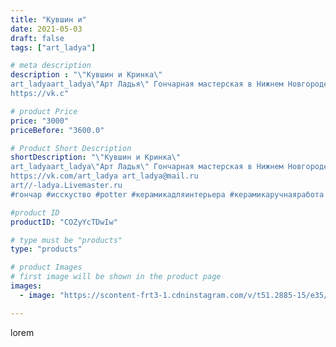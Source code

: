 ```yaml
---
title: "Кувшин и"
date: 2021-05-03
draft: false
tags: ["art_ladya"]

# meta description
description : "\"Кувшин и Кринка\" 
art_ladyaart_ladya\"Арт Ладья\" Гончарная мастерская в Нижнем Новгороде. Изготовление керамики и мастер//-классы по обучению. 
https://vk.c"

# product Price
price: "3000"
priceBefore: "3600.0"

# Product Short Description
shortDescription: "\"Кувшин и Кринка\" 
art_ladyaart_ladya\"Арт Ладья\" Гончарная мастерская в Нижнем Новгороде. Изготовление керамики и мастер//-классы по обучению. 
https://vk.com/art_ladya art_ladya@mail.ru 
art//-ladya.Livemaster.ru
#гончар #исскуство #potter #керамикадляинтерьера #керамикаручнаяработа #гончарнаямастерская #керамиканазаказ #handmade #посудаизглины #керамика #гончарнаяпосуда #эксклюзивнаякерамика #painter #dishes #decor #ceramicar #jug #claygoods #restaurant #earthenware #ceramic #design #кринка #ceramicart #decanter #carafe #clay #кувшин #авторскаякерамика"

#product ID
productID: "COZyYcTDwIw"

# type must be "products"
type: "products"

# product Images
# first image will be shown in the product page
images:
  - image: "https://scontent-frt3-1.cdninstagram.com/v/t51.2885-15/e35/181799247_315187233450200_7001809820601431789_n.jpg?_nc_ht=scontent-frt3-1.cdninstagram.com&_nc_cat=108&_nc_ohc=BZUZXE6KkQ0AX_RPQWT&edm=APU89FABAAAA&ccb=7-4&oh=0639f640a6ea7921f5a520d398946e24&oe=612B9593&_nc_sid=86f79a&ig_cache_key=MjU2NTMwMzA0NDc0MTcyNjc2OA%3D%3D.2-ccb7-4"

---
```

lorem
